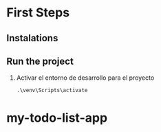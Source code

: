 # First Steps

## Instalations

## Run the project

1. Activar el entorno de desarrollo para el proyecto
   ```
   .\venv\Scripts\activate
   ```
# my-todo-list-app
